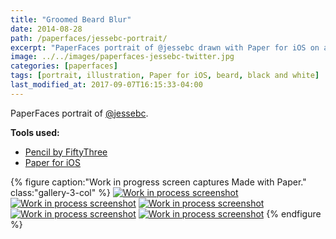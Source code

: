```yaml
---
title: "Groomed Beard Blur"
date: 2014-08-28
path: /paperfaces/jessebc-portrait/
excerpt: "PaperFaces portrait of @jessebc drawn with Paper for iOS on an iPad."
image: ../../images/paperfaces-jessebc-twitter.jpg
categories: [paperfaces]
tags: [portrait, illustration, Paper for iOS, beard, black and white]
last_modified_at: 2017-09-07T16:15:33-04:00
---
```


PaperFaces portrait of [@jessebc](https://twitter.com/jessebc).

**Tools used:**

- [Pencil by FiftyThree](https://www.amazon.com/FiftyThree-Digital-Stylus-Pencil-iPhone/dp/B01JJBUYR4/ref=as_li_ss_tl?keywords=pencil+53&qid=1550586265&s=gateway&sr=8-3&linkCode=ll1&tag=mademist-20&linkId=0134793cb840affff60f2e45a7f64678&language=en_US)
- [Paper for iOS](https://paper.bywetransfer.com/)

{% figure caption:"Work in progress screen captures Made with Paper." class:"gallery-3-col" %}
[![Work in process screenshot](../../images/paperfaces-jessebc-process-1-600.jpg)](../../images/paperfaces-jessebc-process-1-lg.jpg) [![Work in process screenshot](../../images/paperfaces-jessebc-process-2-600.jpg)](../../images/paperfaces-jessebc-process-2-lg.jpg) [![Work in process screenshot](../../images/paperfaces-jessebc-process-3-600.jpg)](../../images/paperfaces-jessebc-process-3-lg.jpg) [![Work in process screenshot](../../images/paperfaces-jessebc-process-4-600.jpg)](../../images/paperfaces-jessebc-process-4-lg.jpg) [![Work in process screenshot](../../images/paperfaces-jessebc-process-5-600.jpg)](../../images/paperfaces-jessebc-twitter.jpg)
{% endfigure %}
